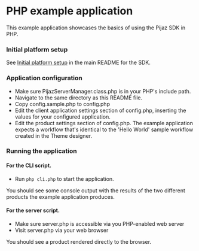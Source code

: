 PHP example application
===========================

This example application showcases the basics of using the Pijaz SDK in PHP.


### Initial platform setup

See [Initial platform setup](https://github.com/pijaz/pijaz-sdk#initial-platform-setup) in the main README for the SDK.


### Application configuration

* Make sure PijazServerManager.class.php is in your PHP's include path.
* Navigate to the same directory as this README file.
* Copy config.sample.php to config.php
* Edit the client application settings section of config.php, inserting the values for your configured application.
* Edit the product settings section of config.php. The example application expects a workflow that's identical to the 'Hello World' sample workflow created in the Theme designer.


### Running the application

#### For the CLI script.

* Run `php cli.php` to start the application.

You should see some console output with the results of the two different products the example application produces.

#### For the server script.

* Make sure server.php is accessible via you PHP-enabled web server
* Visit server.php via your web browser

You should see a product rendered directly to the browser.
